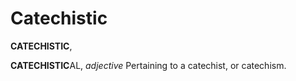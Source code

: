 # Catechistic

**CATECHISTIC**,

**CATECHISTIC**AL, _adjective_ Pertaining to a catechist, or catechism.